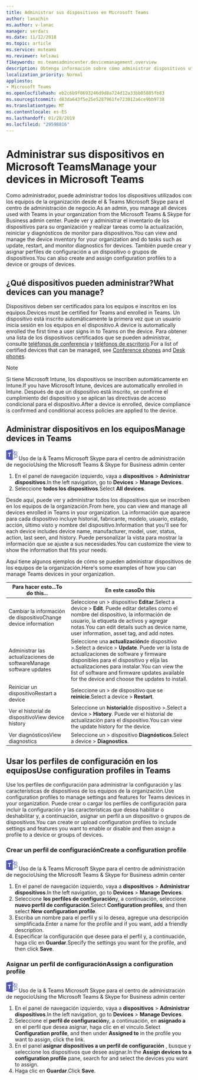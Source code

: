 ```yaml
---
title: Administrar sus dispositivos en Microsoft Teams
author: lanachin
ms.author: v-lanac
manager: serdars
ms.date: 11/12/2018
ms.topic: article
ms.service: msteams
ms.reviewer: kelsawi
f1keywords: ms.teamsadmincenter.devicemanagement.overview
description: Obtenga información sobre cómo administrar dispositivos utilizados con los equipos de la organización.
localization_priority: Normal
appliesto:
- Microsoft Teams
ms.openlocfilehash: eb2c6b9f0693246d9d8a724d12a33bb05805fb83
ms.sourcegitcommit: d83da643f5e25e5287961fe723012a6ce9bb9738
ms.translationtype: MT
ms.contentlocale: es-ES
ms.lasthandoff: 01/28/2019
ms.locfileid: "29598816"
---
```

# <a name="manage-your-devices-in-microsoft-teams"></a><span data-ttu-id="3906e-103">Administrar sus dispositivos en Microsoft Teams</span><span class="sxs-lookup"><span data-stu-id="3906e-103">Manage your devices in Microsoft Teams</span></span>

 <span data-ttu-id="3906e-104">Como administrador, puede administrar todos los dispositivos utilizados con los equipos de la organización desde el & Teams Microsoft Skype para el centro de administración de negocio.</span><span class="sxs-lookup"><span data-stu-id="3906e-104">As an admin, you manage all devices used with Teams in your organization from the Microsoft Teams & Skype for Business admin center.</span></span> <span data-ttu-id="3906e-105">Puede ver y administrar el inventario de los dispositivos para su organización y realizar tareas como la actualización, reiniciar y diagnósticos de monitor para dispositivos.</span><span class="sxs-lookup"><span data-stu-id="3906e-105">You can view and manage the device inventory for your organization and do tasks such as update, restart, and monitor diagnostics for devices.</span></span> <span data-ttu-id="3906e-106">También puede crear y asignar perfiles de configuración a un dispositivo o grupos de dispositivos.</span><span class="sxs-lookup"><span data-stu-id="3906e-106">You can also create and assign configuration profiles to a device or groups of devices.</span></span> 

## <a name="what-devices-can-you-manage"></a><span data-ttu-id="3906e-107">¿Qué dispositivos pueden administrar?</span><span class="sxs-lookup"><span data-stu-id="3906e-107">What devices can you manage?</span></span>
<span data-ttu-id="3906e-108">Dispositivos deben ser certificados para los equipos e inscritos en los equipos.</span><span class="sxs-lookup"><span data-stu-id="3906e-108">Devices must be certified for Teams and enrolled in Teams.</span></span> <span data-ttu-id="3906e-109">Un dispositivo está inscrito automáticamente la primera vez que un usuario inicia sesión en los equipos en el dispositivo.</span><span class="sxs-lookup"><span data-stu-id="3906e-109">A device is automatically enrolled the first time a user signs in to Teams on the device.</span></span> <span data-ttu-id="3906e-110">Para obtener una lista de los dispositivos certificados que se pueden administrar, consulte [teléfonos de conferencia](https://products.office.com/en-us/microsoft-teams/across-devices/devices/category?devicetype=16) y [teléfonos de escritorio](https://products.office.com/en-us/microsoft-teams/across-devices/devices/category?devicetype=34).</span><span class="sxs-lookup"><span data-stu-id="3906e-110">For a list of certified devices that can be managed, see [Conference phones](https://products.office.com/en-us/microsoft-teams/across-devices/devices/category?devicetype=16) and [Desk phones](https://products.office.com/en-us/microsoft-teams/across-devices/devices/category?devicetype=34).</span></span>

> [!NOTE]
> <span data-ttu-id="3906e-111">Si tiene Microsoft Intune, los dispositivos se inscriben automáticamente en Intune.</span><span class="sxs-lookup"><span data-stu-id="3906e-111">If you have Microsoft Intune, devices are automatically enrolled in Intune.</span></span> <span data-ttu-id="3906e-112">Después de que un dispositivo está inscrito, se confirme el cumplimiento del dispositivo y se aplican las directivas de acceso condicional para el dispositivo.</span><span class="sxs-lookup"><span data-stu-id="3906e-112">After a device is enrolled, device compliance is confirmed and conditional access policies are applied to the device.</span></span> 

## <a name="manage-devices-in-teams"></a><span data-ttu-id="3906e-113">Administrar dispositivos en los equipos</span><span class="sxs-lookup"><span data-stu-id="3906e-113">Manage devices in Teams</span></span>

![los equipos-logotipo-30x30.png](media/teams-logo-30x30.png) <span data-ttu-id="3906e-115">Uso de la & Teams Microsoft Skype para el centro de administración de negocio</span><span class="sxs-lookup"><span data-stu-id="3906e-115">Using the Microsoft Teams & Skype for Business admin center</span></span>

1. <span data-ttu-id="3906e-116">En el panel de navegación izquierdo, vaya a **dispositivos** > **Administrar dispositivos**.</span><span class="sxs-lookup"><span data-stu-id="3906e-116">In the left navigation, go to **Devices** > **Manage Devices**.</span></span>
2. <span data-ttu-id="3906e-117">Seleccione **todos los dispositivos**.</span><span class="sxs-lookup"><span data-stu-id="3906e-117">Select **All devices**.</span></span>  

 <span data-ttu-id="3906e-118">Desde aquí, puede ver y administrar todos los dispositivos que se inscriben en los equipos de la organización.</span><span class="sxs-lookup"><span data-stu-id="3906e-118">From here, you can view and manage all devices enrolled in Teams in your organization.</span></span> <span data-ttu-id="3906e-119">La información que aparece para cada dispositivo incluye historial, fabricante, modelo, usuario, estado, acción, último visto y nombre del dispositivo.</span><span class="sxs-lookup"><span data-stu-id="3906e-119">Information that you'll see for each device includes device name, manufacturer, model, user, status, action, last seen, and history.</span></span> <span data-ttu-id="3906e-120">Puede personalizar la vista para mostrar la información que se ajuste a sus necesidades.</span><span class="sxs-lookup"><span data-stu-id="3906e-120">You can customize the view to show the information that fits your needs.</span></span>

 <span data-ttu-id="3906e-121">Aquí tiene algunos ejemplos de cómo se pueden administrar dispositivos de los equipos de la organización.</span><span class="sxs-lookup"><span data-stu-id="3906e-121">Here's some examples of how you can manage Teams devices in your organization.</span></span>  
    
|<span data-ttu-id="3906e-122">Para hacer esto...</span><span class="sxs-lookup"><span data-stu-id="3906e-122">To do this...</span></span>  |<span data-ttu-id="3906e-123">En este caso</span><span class="sxs-lookup"><span data-stu-id="3906e-123">Do this</span></span> |
|---------|---------|
|<span data-ttu-id="3906e-124">Cambiar la información de dispositivo</span><span class="sxs-lookup"><span data-stu-id="3906e-124">Change device information</span></span>   | <span data-ttu-id="3906e-125">Seleccione un > dispositivo **Editar**.</span><span class="sxs-lookup"><span data-stu-id="3906e-125">Select a device > **Edit**.</span></span> <span data-ttu-id="3906e-126">Puede editar detalles como el nombre del dispositivo, la información de usuario, la etiqueta de activos y agregar notas.</span><span class="sxs-lookup"><span data-stu-id="3906e-126">You can edit details such as device name, user information, asset tag, and add notes.</span></span>     |
|<span data-ttu-id="3906e-127">Administrar las actualizaciones de software</span><span class="sxs-lookup"><span data-stu-id="3906e-127">Manage software updates</span></span>   |<span data-ttu-id="3906e-128">Seleccione una **actualización**de dispositivo >.</span><span class="sxs-lookup"><span data-stu-id="3906e-128">Select a device > **Update**.</span></span> <span data-ttu-id="3906e-129">Puede ver la lista de actualizaciones de software y firmware disponibles para el dispositivo y elija las actualizaciones para instalar.</span><span class="sxs-lookup"><span data-stu-id="3906e-129">You can view the list of software and firmware updates available for the device and choose the updates to install.</span></span>    |
|<span data-ttu-id="3906e-130">Reiniciar un dispositivo</span><span class="sxs-lookup"><span data-stu-id="3906e-130">Restart a device</span></span>   |<span data-ttu-id="3906e-131">Seleccione un > de dispositivo que se **reinicie**.</span><span class="sxs-lookup"><span data-stu-id="3906e-131">Select a device > **Restart**.</span></span>          |
|<span data-ttu-id="3906e-132">Ver el historial de dispositivo</span><span class="sxs-lookup"><span data-stu-id="3906e-132">View device history</span></span>  | <span data-ttu-id="3906e-133">Seleccione un **historial**de dispositivo >.</span><span class="sxs-lookup"><span data-stu-id="3906e-133">Select a device > **History**.</span></span> <span data-ttu-id="3906e-134">Puede ver el historial de actualización para el dispositivo.</span><span class="sxs-lookup"><span data-stu-id="3906e-134">You can view the update history for the device.</span></span>     |
|<span data-ttu-id="3906e-135">Ver diagnósticos</span><span class="sxs-lookup"><span data-stu-id="3906e-135">View diagnostics</span></span>  | <span data-ttu-id="3906e-136">Seleccione un > dispositivo **Diagnósticos**.</span><span class="sxs-lookup"><span data-stu-id="3906e-136">Select a device > **Diagnostics**.</span></span>        |

## <a name="use-configuration-profiles-in-teams"></a><span data-ttu-id="3906e-137">Usar los perfiles de configuración en los equipos</span><span class="sxs-lookup"><span data-stu-id="3906e-137">Use configuration profiles in Teams</span></span>

<span data-ttu-id="3906e-138">Use los perfiles de configuración para administrar la configuración y las características de dispositivos de los equipos de la organización.</span><span class="sxs-lookup"><span data-stu-id="3906e-138">Use configuration profiles to manage settings and features for Teams devices in your organization.</span></span> <span data-ttu-id="3906e-139">Puede crear o cargar los perfiles de configuración para incluir la configuración y las características que desea habilitar o deshabilitar y, a continuación, asignar un perfil a un dispositivo o grupos de dispositivos.</span><span class="sxs-lookup"><span data-stu-id="3906e-139">You can create or upload configuration profiles to include settings and features you want to enable or disable and then assign a profile to a device or groups of devices.</span></span> 

### <a name="create-a-configuration-profile"></a><span data-ttu-id="3906e-140">Crear un perfil de configuración</span><span class="sxs-lookup"><span data-stu-id="3906e-140">Create a configuration profile</span></span>

![los equipos-logotipo-30x30.png](media/teams-logo-30x30.png) <span data-ttu-id="3906e-142">Uso de la & Teams Microsoft Skype para el centro de administración de negocio</span><span class="sxs-lookup"><span data-stu-id="3906e-142">Using the Microsoft Teams & Skype for Business admin center</span></span>

1. <span data-ttu-id="3906e-143">En el panel de navegación izquierdo, vaya a **dispositivos** > **Administrar dispositivos**.</span><span class="sxs-lookup"><span data-stu-id="3906e-143">In the left navigation, go to **Devices** > **Manage Devices**.</span></span>
2. <span data-ttu-id="3906e-144">Seleccione **los perfiles de configuración**y, a continuación, seleccione **nuevo perfil de configuración**.</span><span class="sxs-lookup"><span data-stu-id="3906e-144">Select **Configuration profiles**, and then select **New configuration profile**.</span></span>
3. <span data-ttu-id="3906e-145">Escriba un nombre para el perfil y si lo desea, agregue una descripción simplificada.</span><span class="sxs-lookup"><span data-stu-id="3906e-145">Enter a name for the profile and if you want, add a friendly description.</span></span>
4. <span data-ttu-id="3906e-146">Especificar la configuración que desee para el perfil y, a continuación, haga clic en **Guardar**.</span><span class="sxs-lookup"><span data-stu-id="3906e-146">Specify the settings you want for the profile, and then click **Save**.</span></span>

### <a name="assign-a-configuration-profile"></a><span data-ttu-id="3906e-147">Asignar un perfil de configuración</span><span class="sxs-lookup"><span data-stu-id="3906e-147">Assign a configuration profile</span></span>

![los equipos-logotipo-30x30.png](media/teams-logo-30x30.png) <span data-ttu-id="3906e-149">Uso de la & Teams Microsoft Skype para el centro de administración de negocio</span><span class="sxs-lookup"><span data-stu-id="3906e-149">Using the Microsoft Teams & Skype for Business admin center</span></span>

1. <span data-ttu-id="3906e-150">En el panel de navegación izquierdo, vaya a **dispositivos** > **Administrar dispositivos**.</span><span class="sxs-lookup"><span data-stu-id="3906e-150">In the left navigation, go to **Devices** > **Manage Devices**.</span></span>
2. <span data-ttu-id="3906e-151">Seleccione el **perfil de configuración**y, a continuación, en **asignado a** en el perfil que desea asignar, haga clic en el vínculo.</span><span class="sxs-lookup"><span data-stu-id="3906e-151">Select **Configuration profile**, and then under **Assigned to** in the profile you want to assign, click the link.</span></span>  
3. <span data-ttu-id="3906e-152">En el panel **asignar dispositivos a un perfil de configuración** , busque y seleccione los dispositivos que desee asignar.</span><span class="sxs-lookup"><span data-stu-id="3906e-152">In the **Assign devices to a configuration profile** pane, search for and select the devices you want to assign.</span></span>
4. <span data-ttu-id="3906e-153">Haga clic en **Guardar**.</span><span class="sxs-lookup"><span data-stu-id="3906e-153">Click **Save**.</span></span>
